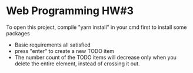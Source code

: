 # Web Programming HW#3
To open this project, compile "yarn install" in your cmd first to install some packages
- Basic requirements all satisfied
- press "enter" to create a new TODO item 
- The number count of the TODO items will decrease only when you delete the entire element, instead of crossing it out.